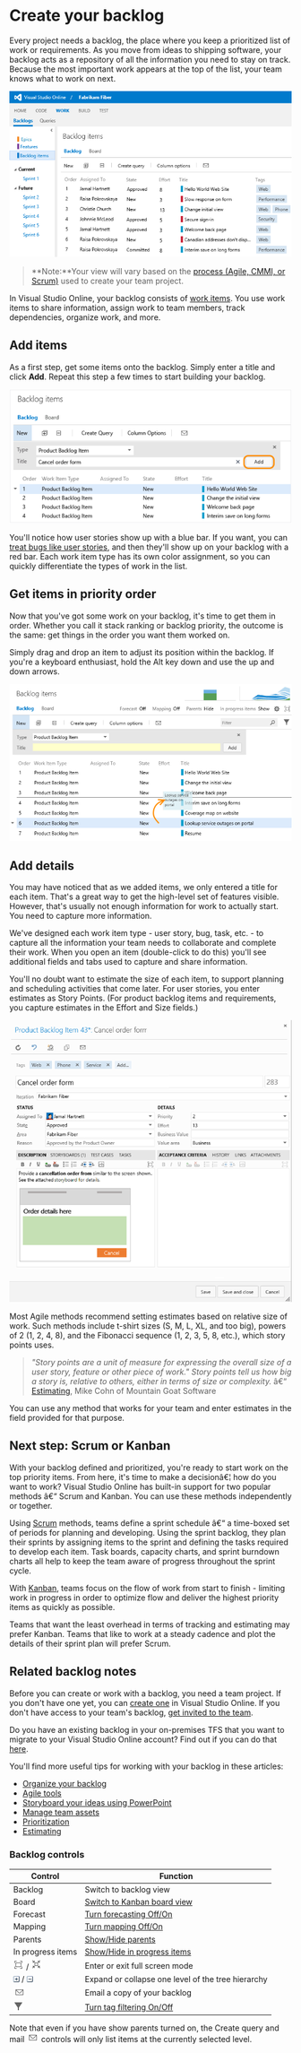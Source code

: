 
# Create your backlog


Every project needs a backlog, the place where you keep a prioritized list of work or requirements. 
As you move from ideas to shipping software, your backlog acts as a repository of all the information 
you need to stay on track. Because the most important work appears at the top of the list, 
your team knows what to work on next.



![Backlog showing user stories and bugs based on Agile project template](./media/create-your-backlog-vs/vso-create-your-backlog-intro.png)



> **Note:**Your view will vary based on the [process (Agile, CMMI, or Scrum)](https://msdn.microsoft.com/library/vs/alm/work/guidance/choose-process) used to create your team project.



In Visual Studio Online, your backlog consists of [work items](https://msdn.microsoft.com/Library/vs/alm/work/backlogs/add-work-items). 
You use work items to share information, assign work to team members, 
track dependencies, organize work, and more.


## Add items


As a first step, get some items onto the backlog. Simply enter a title and click **Add**. Repeat this step a few times to start building your backlog.



![Backlog view with quick add panel](./media/create-your-backlog-vs/ALM_CYB_AgileBacklog.png)



You'll notice how user stories show up with a blue bar. 
If you want, you can [treat bugs like user stories](https://msdn.microsoft.com/library/vs/alm/work/customize/show-bugs-on-backlog), 
and then they'll show up on your backlog with a red bar. 
Each work item type has its own color assignment, so you can quickly differentiate the types of work in the list.


## Get items in priority order


Now that you've got some work on your backlog, 
it's time to get them in order. 
Whether you call it stack ranking or backlog priority, 
the outcome is the same: get things in the order you want them worked on.



Simply drag and drop an item to adjust its position within the backlog. 
If you're a keyboard enthusiast, hold the Alt key down and use the up and down arrows.



![An item moving up in the backlog](./media/create-your-backlog-vs/vso-create-your-backlog-reorder-items.png)


## Add details


You may have noticed that as we added items, we only entered a title for each item. 
That's a great way to get the high-level set of features visible. 
However, that's usually not enough information for work to actually start. 
You need to capture more information.



We've designed each work item type - user story, bug, task, etc. - to capture all the 
information your team needs to collaborate and complete their work. 
When you open an item (double-click to do this) you'll see additional 
fields and tabs used to capture and share information.



You'll no doubt want to estimate the size of each item, to support planning and scheduling 
activities that come later. For user stories, you enter estimates as Story Points. 
(For product backlog items and requirements, you capture estimates in the Effort and Size fields.)



![Sample user story work item form](./media/create-your-backlog-vs/vso-product-backlog-work-item-form.png)



Most Agile methods recommend setting estimates based on relative size of work. 
Such methods include t-shirt sizes (S, M, L, XL, and too big), 
powers of 2 (1, 2, 4, 8), and the Fibonacci sequence (1, 2, 3, 5, 8, etc.), which story points uses.



> *"Story points are a unit of measure for expressing the overall size of a user story,  feature or other piece of work." Story points tell us how big a story is,  relative to others, either in terms of size or complexity.* â€“ [Estimating](https://msdn.microsoft.com/library/hh765979.aspx), Mike Cohn of Mountain Goat Software



You can use any method that works for your team and enter estimates in the field provided for that purpose.


## Next step: Scrum or Kanban


With your backlog defined and prioritized, you're ready to start work on the top priority items. 
From here, it's time to make a decisionâ€¦ how do you want to work? 
Visual Studio Online has built-in support for two popular methods â€“ Scrum and Kanban. 
You can use these methods independently or together.



Using [Scrum](https://www.visualstudio.com/get-started/work/work-in-sprints-vs) methods, teams define a sprint schedule â€“ a time-boxed set of periods for planning and developing. 
Using the sprint backlog, they plan their sprints by assigning items to the sprint and defining the tasks 
required to develop each item. Task boards, capacity charts, and sprint burndown charts all help to 
keep the team aware of progress throughout the sprint cycle.



With [Kanban](https://www.visualstudio.com/get-started/work/work-from-the-kanban-board-vs), teams focus on the flow of work from start to finish - limiting work in progress 
in order to optimize flow and deliver the highest priority items as quickly as possible.



Teams that want the least overhead in terms of tracking and estimating may prefer Kanban. 
Teams that like to work at a steady cadence and plot the details of their sprint plan will prefer Scrum.


## Related backlog notes


Before you can create or work with a backlog, you need a team project. 
If you don't have one yet, you can [create one](https://www.visualstudio.com/get-started/setup/connect-to-visual-studio-online) 
in Visual Studio Online. 
If you don't have access to your team's backlog, [get invited to the team](https://www.visualstudio.com/get-started/setup/add-team-members-vs).



Do you have an existing backlog in your on-premises TFS that you want to 
migrate to your Visual Studio Online account? Find out if you can do that 
[here](https://www.visualstudio.com/get-started/setup/migrate-team-projects-vs).



You'll find more useful tips for working with your backlog in these articles:


- [Organize your backlog](https://msdn.microsoft.com/Library/vs/alm/work/backlogs/organize-backlog)
- [Agile tools](https://msdn.microsoft.com/Library/vs/alm/Work/overview)
- [Storyboard your ideas using PowerPoint](https://msdn.microsoft.com/Library/vs/alm/work/office/storyboard-your-ideas-using-powerpoint)
- [Manage team assets](https://msdn.microsoft.com/Library/vs/alm/work/scale/manage-team-assets)
- [Prioritization](https://msdn.microsoft.com/library/hh765981.aspx)
- [Estimating](https://msdn.microsoft.com/library/hh765979.aspx)

### Backlog controls


| Control | Function |
| --- | --- |
| Backlog | Switch to backlog view |
| Board | [Switch to Kanban board view](https://www.visualstudio.com/get-started/work/work-from-the-kanban-board-vs) |
| Forecast | [Turn forecasting Off/On](https://msdn.microsoft.com/Library/vs/alm/Work/scrum/velocity-and-forecasting) |
| Mapping | [Turn mapping Off/On](https://msdn.microsoft.com/Library/vs/alm/Work/backlogs/organize-backlog) |
| Parents | [Show/Hide parents](https://msdn.microsoft.com/Library/vs/alm/Work/backlogs/organize-backlog) |
| In progress items | [Show/Hide in progress items](https://msdn.microsoft.com/Library/vs/alm/Work/scrum/velocity-and-forecasting) |
| ![full screen icon](./media/create-your-backlog-vs/fullscreen_icon.png) / ![exit full screen icon](./media/create-your-backlog-vs/exitfullscreen_icon.png) | Enter or exit full screen mode |
| ![expand icon](./media/create-your-backlog-vs/expand_icon.png) / ![collapse icon](./media/create-your-backlog-vs/collapse_icon.png) | Expand or collapse one level of the tree hierarchy |
| ![mail icon](./media/create-your-backlog-vs/mail_icon.png) | Email a copy of your backlog |
| ![Filter](./media/create-your-backlog-vs/tag_filter_icon.png) | [Turn tag filtering On/Off ](https://msdn.microsoft.com/Library/vs/alm/Work/track/add-tags-to-work-items#Filteralistofworkitems) |



Note that even if you have show parents turned on, the Create query and mail ![mail icon](./media/create-your-backlog-vs/mail_icon.png) controls will only list items at the currently selected level.

